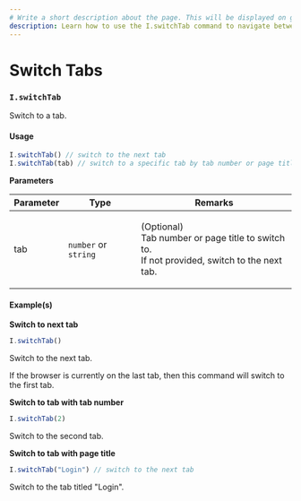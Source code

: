 ```yaml
---
# Write a short description about the page. This will be displayed on google search results.
description: Learn how to use the I.switchTab command to navigate between different tabs in your UIlicious test.
---
```


# Switch Tabs

### `I.switchTab` <a href="#iswitchtab" id="iswitchtab"></a>

Switch to a tab.

#### Usage <a href="#usage" id="usage"></a>

```javascript
I.switchTab() // switch to the next tab
I.switchTab(tab) // switch to a specific tab by tab number or page title
```

**Parameters**

| Parameter | Type                 | Remarks                                                                                                 |
| --------- | -------------------- | ------------------------------------------------------------------------------------------------------- |
| tab       | `number` or `string` | <p>(Optional)<br>Tab number or page title to switch to.<br>If not provided, switch to the next tab.</p> |

#### Example(s) <a href="#examples" id="examples"></a>

**Switch to next tab**

```javascript
I.switchTab()
```

Switch to the next tab.

If the browser is currently on the last tab, then this command will switch to the first tab.

**Switch to tab with tab number**

```javascript
I.switchTab(2)
```

Switch to the second tab.

**Switch to tab with page title**

```javascript
I.switchTab("Login") // switch to the next tab
```

Switch to the tab titled "Login".
